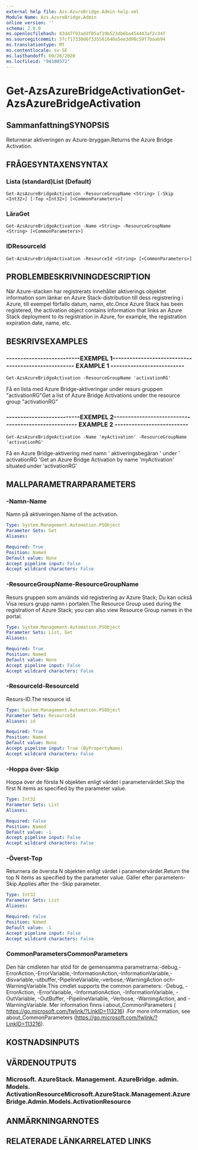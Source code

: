 ```yaml
---
external help file: Azs.AzureBridge.Admin-help.xml
Module Name: Azs.AzureBridge.Admin
online version: ''
schema: 2.0.0
ms.openlocfilehash: 83d47f93addf05af19b523db6ba454443af2c34f
ms.sourcegitcommit: 5fcf17330d6f335561640a5ee3d98c59f7baab94
ms.translationtype: MT
ms.contentlocale: sv-SE
ms.lasthandoff: 09/26/2020
ms.locfileid: "94100572"
---
```

# <span data-ttu-id="6df7a-101">Get-AzsAzureBridgeActivation</span><span class="sxs-lookup"><span data-stu-id="6df7a-101">Get-AzsAzureBridgeActivation</span></span>

## <span data-ttu-id="6df7a-102">Sammanfattning</span><span class="sxs-lookup"><span data-stu-id="6df7a-102">SYNOPSIS</span></span>
<span data-ttu-id="6df7a-103">Returnerar aktiveringen av Azure-bryggan.</span><span class="sxs-lookup"><span data-stu-id="6df7a-103">Returns the Azure Bridge Activation.</span></span>

## <span data-ttu-id="6df7a-104">FRÅGESYNTAXEN</span><span class="sxs-lookup"><span data-stu-id="6df7a-104">SYNTAX</span></span>

### <span data-ttu-id="6df7a-105">Lista (standard)</span><span class="sxs-lookup"><span data-stu-id="6df7a-105">List (Default)</span></span>
```
Get-AzsAzureBridgeActivation -ResourceGroupName <String> [-Skip <Int32>] [-Top <Int32>] [<CommonParameters>]
```

### <span data-ttu-id="6df7a-106">Lära</span><span class="sxs-lookup"><span data-stu-id="6df7a-106">Get</span></span>
```
Get-AzsAzureBridgeActivation -Name <String> -ResourceGroupName <String> [<CommonParameters>]
```

### <span data-ttu-id="6df7a-107">ID</span><span class="sxs-lookup"><span data-stu-id="6df7a-107">ResourceId</span></span>
```
Get-AzsAzureBridgeActivation -ResourceId <String> [<CommonParameters>]
```

## <span data-ttu-id="6df7a-108">PROBLEMBESKRIVNING</span><span class="sxs-lookup"><span data-stu-id="6df7a-108">DESCRIPTION</span></span>
<span data-ttu-id="6df7a-109">När Azure-stacken har registrerats innehåller aktiverings objektet information som länkar en Azure Stack-distribution till dess registrering i Azure, till exempel förfallo datum, namn, etc.</span><span class="sxs-lookup"><span data-stu-id="6df7a-109">Once Azure Stack has been registered, the activation object contains information that links an Azure Stack deployment to its registration in Azure, for example, the registration expiration date, name, etc.</span></span>

## <span data-ttu-id="6df7a-110">BESKRIVS</span><span class="sxs-lookup"><span data-stu-id="6df7a-110">EXAMPLES</span></span>

### <span data-ttu-id="6df7a-111">--------------------------EXEMPEL 1--------------------------</span><span class="sxs-lookup"><span data-stu-id="6df7a-111">-------------------------- EXAMPLE 1 --------------------------</span></span>
```
Get-AzsAzureBridgeActivation -ResourceGroupName 'activationRG'
```

<span data-ttu-id="6df7a-112">Få en lista med Azure Bridge-aktiveringar under resurs gruppen "activationRG"</span><span class="sxs-lookup"><span data-stu-id="6df7a-112">Get a list of Azure Bridge Activations under the resource group "activationRG"</span></span>

### <span data-ttu-id="6df7a-113">--------------------------EXEMPEL 2--------------------------</span><span class="sxs-lookup"><span data-stu-id="6df7a-113">-------------------------- EXAMPLE 2 --------------------------</span></span>
```
Get-AzsAzureBridgeActivation -Name 'myActivation' -ResourceGroupName 'activationRG'
```

<span data-ttu-id="6df7a-114">Få en Azure Bridge-aktivering med namn ' aktiveringsbegäran ' under ' activationRG '</span><span class="sxs-lookup"><span data-stu-id="6df7a-114">Get an Azure Bridge Activation by name 'myActivation' situated under 'activationRG'</span></span>

## <span data-ttu-id="6df7a-115">MALLPARAMETRAR</span><span class="sxs-lookup"><span data-stu-id="6df7a-115">PARAMETERS</span></span>

### <span data-ttu-id="6df7a-116">-Namn</span><span class="sxs-lookup"><span data-stu-id="6df7a-116">-Name</span></span>
<span data-ttu-id="6df7a-117">Namn på aktiveringen.</span><span class="sxs-lookup"><span data-stu-id="6df7a-117">Name of the activation.</span></span>

```yaml
Type: System.Management.Automation.PSObject
Parameter Sets: Get
Aliases: 

Required: True
Position: Named
Default value: None
Accept pipeline input: False
Accept wildcard characters: False
```

### <span data-ttu-id="6df7a-118">-ResourceGroupName</span><span class="sxs-lookup"><span data-stu-id="6df7a-118">-ResourceGroupName</span></span>
<span data-ttu-id="6df7a-119">Resurs gruppen som används vid registrering av Azure Stack; Du kan också Visa resurs grupp namn i portalen.</span><span class="sxs-lookup"><span data-stu-id="6df7a-119">The Resource Group used during the registration of Azure Stack; you can also view Resource Group names in the portal.</span></span>

```yaml
Type: System.Management.Automation.PSObject
Parameter Sets: List, Get
Aliases: 

Required: True
Position: Named
Default value: None
Accept pipeline input: False
Accept wildcard characters: False
```

### <span data-ttu-id="6df7a-120">-ResourceId</span><span class="sxs-lookup"><span data-stu-id="6df7a-120">-ResourceId</span></span>
<span data-ttu-id="6df7a-121">Resurs-ID.</span><span class="sxs-lookup"><span data-stu-id="6df7a-121">The resource id.</span></span>

```yaml
Type: System.Management.Automation.PSObject
Parameter Sets: ResourceId
Aliases: id

Required: True
Position: Named
Default value: None
Accept pipeline input: True (ByPropertyName)
Accept wildcard characters: False
```

### <span data-ttu-id="6df7a-122">-Hoppa över</span><span class="sxs-lookup"><span data-stu-id="6df7a-122">-Skip</span></span>
<span data-ttu-id="6df7a-123">Hoppa över de första N objekten enligt värdet i parametervärdet.</span><span class="sxs-lookup"><span data-stu-id="6df7a-123">Skip the first N items as specified by the parameter value.</span></span>

```yaml
Type: Int32
Parameter Sets: List
Aliases: 

Required: False
Position: Named
Default value: -1
Accept pipeline input: False
Accept wildcard characters: False
```

### <span data-ttu-id="6df7a-124">-Överst</span><span class="sxs-lookup"><span data-stu-id="6df7a-124">-Top</span></span>
<span data-ttu-id="6df7a-125">Returnera de översta N objekten enligt värdet i parametervärdet.</span><span class="sxs-lookup"><span data-stu-id="6df7a-125">Return the top N items as specified by the parameter value.</span></span>
<span data-ttu-id="6df7a-126">Gäller efter parametern-Skip.</span><span class="sxs-lookup"><span data-stu-id="6df7a-126">Applies after the -Skip parameter.</span></span>

```yaml
Type: Int32
Parameter Sets: List
Aliases: 

Required: False
Position: Named
Default value: -1
Accept pipeline input: False
Accept wildcard characters: False
```

### <span data-ttu-id="6df7a-127">CommonParameters</span><span class="sxs-lookup"><span data-stu-id="6df7a-127">CommonParameters</span></span>
<span data-ttu-id="6df7a-128">Den här cmdleten har stöd för de gemensamma parametrarna:-debug,-ErrorAction,-ErrorVariable,-InformationAction,-InformationVariable,-disvariable,-utbuffer,-PipelineVariable,-verbose,-WarningAction och-WarningVariable.</span><span class="sxs-lookup"><span data-stu-id="6df7a-128">This cmdlet supports the common parameters: -Debug, -ErrorAction, -ErrorVariable, -InformationAction, -InformationVariable, -OutVariable, -OutBuffer, -PipelineVariable, -Verbose, -WarningAction, and -WarningVariable.</span></span> <span data-ttu-id="6df7a-129">Mer information finns i about_CommonParameters ( https://go.microsoft.com/fwlink/?LinkID=113216) .</span><span class="sxs-lookup"><span data-stu-id="6df7a-129">For more information, see about_CommonParameters (https://go.microsoft.com/fwlink/?LinkID=113216).</span></span>

## <span data-ttu-id="6df7a-130">KOSTNADS</span><span class="sxs-lookup"><span data-stu-id="6df7a-130">INPUTS</span></span>

## <span data-ttu-id="6df7a-131">VÄRDEN</span><span class="sxs-lookup"><span data-stu-id="6df7a-131">OUTPUTS</span></span>

### <span data-ttu-id="6df7a-132">Microsoft. AzureStack. Management. AzureBridge. admin. Models. ActivationResource</span><span class="sxs-lookup"><span data-stu-id="6df7a-132">Microsoft.AzureStack.Management.AzureBridge.Admin.Models.ActivationResource</span></span>

## <span data-ttu-id="6df7a-133">ANMÄRKNINGAR</span><span class="sxs-lookup"><span data-stu-id="6df7a-133">NOTES</span></span>

## <span data-ttu-id="6df7a-134">RELATERADE LÄNKAR</span><span class="sxs-lookup"><span data-stu-id="6df7a-134">RELATED LINKS</span></span>

